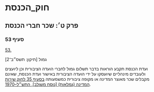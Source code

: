 # חוק_הכנסת

## פרק ט׳: שכר חברי הכנסת

### סעיף 53

[53.](https://he.wikisource.org/wiki/%D7%97%D7%95%D7%A7_%D7%94%D7%9B%D7%A0%D7%A1%D7%AA#%D7%A1%D7%A2%D7%99%D7%A3_53)

גמול [תיקון: תשס״ב־2]

ועדת הכנסת תקבע הוראות בדבר תשלום גמול לחברי הועדה הציבורית וכן ליועצים ולעובדים מינהליים שיועסקו על ידי הועדה הציבורית באישור ועדת הכנסת, שאינם מקבלים שכר מאוצר המדינה או מקופה ציבורית כמשמעותה [בסעיף 35 לחוק שירות המדינה (גמלאות) [נוסח משולב], התש״ל–1970](https://he.wikisource.org/wiki/%D7%97%D7%95%D7%A7_%D7%A9%D7%99%D7%A8%D7%95%D7%AA_%D7%94%D7%9E%D7%93%D7%99%D7%A0%D7%94_(%D7%92%D7%9E%D7%9C%D7%90%D7%95%D7%AA)#%D7%A1%D7%A2%D7%99%D7%A3_35 "חוק שירות המדינה (גמלאות)").